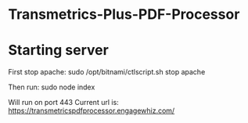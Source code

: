 # Transmetrics-Plus-PDF-Processor
 
# Starting server

First stop apache:
sudo /opt/bitnami/ctlscript.sh stop apache

Then run:
sudo node index

Will run on port 443
Current url is: https://transmetricspdfprocessor.engagewhiz.com/